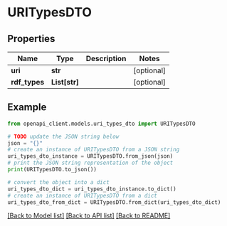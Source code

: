 # URITypesDTO


## Properties

Name | Type | Description | Notes
------------ | ------------- | ------------- | -------------
**uri** | **str** |  | [optional] 
**rdf_types** | **List[str]** |  | [optional] 

## Example

```python
from openapi_client.models.uri_types_dto import URITypesDTO

# TODO update the JSON string below
json = "{}"
# create an instance of URITypesDTO from a JSON string
uri_types_dto_instance = URITypesDTO.from_json(json)
# print the JSON string representation of the object
print(URITypesDTO.to_json())

# convert the object into a dict
uri_types_dto_dict = uri_types_dto_instance.to_dict()
# create an instance of URITypesDTO from a dict
uri_types_dto_from_dict = URITypesDTO.from_dict(uri_types_dto_dict)
```
[[Back to Model list]](../README.md#documentation-for-models) [[Back to API list]](../README.md#documentation-for-api-endpoints) [[Back to README]](../README.md)


